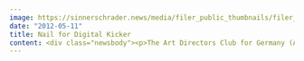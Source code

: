```yaml
---
image: https://sinnerschrader.news/media/filer_public_thumbnails/filer_public/5e/fc/5efc124a-37a7-4da8-8494-10bcb97752be/varfoldersdjk8pxf42x64d8fxslz8jcc8fc0000gnttmpbjyrpd__480x288_q85_crop_subsampling-2_upscale.png
date: "2012-05-11"
title: Nail for Digital Kicker
content: <div class="newsbody"><p>The Art Directors Club for Germany (ADC) has awarded the country’s top creativity prize. Among the winners&#58; the <a href="http&#58;//digitalfoosball.com">Digital Kicker</a> by SinnerSchrader, a project which received a bronze nail in the “Spatial Digital Media Formats” category.</p><p>More about the Digital Kicker at <a href="http&#58;//digitalfoosball.com">http&#58;//digitalfoosball.com</a></p><address><img alt="" class="alignnone size-full wp-image-768" height="484" src="http&#58;//www.sinnerschrader.com/files/2012/05/414519_10150815796653589_737073588_9842065_1129820179_o.jpeg" width="648"/></address><p><img alt="" class="alignnone size-full wp-image-763" height="430" src="http&#58;//www.sinnerschrader.com/files/2012/05/DSC_0176-648.png" width="648"/></p></div>
---
```

